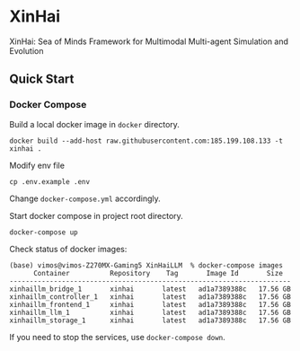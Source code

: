 # XinHai
XinHai: Sea of Minds Framework for Multimodal Multi-agent Simulation and Evolution

## Quick Start

### Docker Compose

Build a local docker image in `docker` directory.
```shell
docker build --add-host raw.githubusercontent.com:185.199.108.133 -t xinhai .
```

Modify env file
```shell
cp .env.example .env
```

Change `docker-compose.yml` accordingly.

Start docker compose in project root directory.
```shell
docker-compose up
```

Check status of docker images:
```shell
(base) vimos@vimos-Z270MX-Gaming5 XinHaiLLM  % docker-compose images
      Container          Repository    Tag       Image Id       Size
----------------------------------------------------------------------
xinhaillm_bridge_1       xinhai       latest   ad1a7389388c   17.56 GB
xinhaillm_controller_1   xinhai       latest   ad1a7389388c   17.56 GB
xinhaillm_frontend_1     xinhai       latest   ad1a7389388c   17.56 GB
xinhaillm_llm_1          xinhai       latest   ad1a7389388c   17.56 GB
xinhaillm_storage_1      xinhai       latest   ad1a7389388c   17.56 GB
```

If you need to stop the services, use `docker-compose down`.
